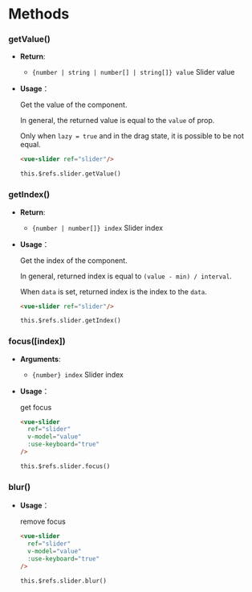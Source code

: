 # Methods

### getValue()

- **Return**:

  - `{number | string | number[] | string[]} value` Slider value

- **Usage**：

  Get the value of the component.

  In general, the returned value is equal to the `value` of prop.

  Only when `lazy = true` and in the drag state, it is possible to be not equal.

  ```html
  <vue-slider ref="slider"/>

  this.$refs.slider.getValue()
  ```

### getIndex()

- **Return**:

  - `{number | number[]} index` Slider index

- **Usage**：

  Get the index of the component.

  In general, returned index is equal to `(value - min) / interval`.

  When `data` is set, returned index is the index to the `data`.

  ```html
  <vue-slider ref="slider"/>

  this.$refs.slider.getIndex()
  ```

### focus([index])

- **Arguments**:

  - `{number} index` Slider index

- **Usage**：

  get focus

  ```html
  <vue-slider
    ref="slider"
    v-model="value"
    :use-keyboard="true"
  />

  this.$refs.slider.focus()
  ```

### blur()

- **Usage**：

  remove focus

  ```html
  <vue-slider
    ref="slider"
    v-model="value"
    :use-keyboard="true"
  />

  this.$refs.slider.blur()
  ```
